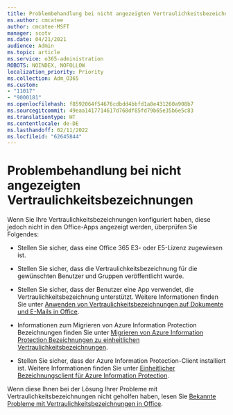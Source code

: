 ```yaml
---
title: Problembehandlung bei nicht angezeigten Vertraulichkeitsbezeichnungen
ms.author: cmcatee
author: cmcatee-MSFT
manager: scotv
ms.date: 04/21/2021
audience: Admin
ms.topic: article
ms.service: o365-administration
ROBOTS: NOINDEX, NOFOLLOW
localization_priority: Priority
ms.collection: Adm_O365
ms.custom:
- "11017"
- "9000181"
ms.openlocfilehash: f8592064f54676cdbdd4bbfd1a8e431260a908b7
ms.sourcegitcommit: 49eaa1417714617d768df85fd79b65e35b6e5c83
ms.translationtype: HT
ms.contentlocale: de-DE
ms.lasthandoff: 02/11/2022
ms.locfileid: "62645844"
---
```

# <a name="troubleshoot-sensitivity-labels-not-appearing"></a>Problembehandlung bei nicht angezeigten Vertraulichkeitsbezeichnungen

Wenn Sie Ihre Vertraulichkeitsbezeichnungen konfiguriert haben, diese jedoch nicht in den Office-Apps angezeigt werden, überprüfen Sie Folgendes:

- Stellen Sie sicher, dass eine Office 365 E3- oder E5-Lizenz zugewiesen ist.

- Stellen Sie sicher, dass die Vertraulichkeitsbezeichnung für die gewünschten Benutzer und Gruppen veröffentlicht wurde.

- Stellen Sie sicher, dass der Benutzer eine App verwendet, die Vertraulichkeitsbezeichnung unterstützt. Weitere Informationen finden Sie unter [Anwenden von Vertraulichkeitsbezeichnungen auf Dokumente und E-Mails in Office](https://go.microsoft.com/fwlink/?linkid=2106446).

- Informationen zum Migrieren von Azure Information Protection Bezeichnungen finden Sie unter [Migrieren von Azure Information Protection Bezeichnungen zu einheitlichen Vertraulichkeitsbezeichnungen](https://go.microsoft.com/fwlink/?linkid=2106056).

- Stellen Sie sicher, dass der Azure Information Protection-Client installiert ist. Weitere Informationen finden Sie unter [Einheitlicher Bezeichnungsclient für Azure Information Protection](https://go.microsoft.com/fwlink/?linkid=2106374).

Wenn diese Ihnen bei der Lösung Ihrer Probleme mit Vertraulichkeitsbezeichnungen nicht geholfen haben, lesen Sie [Bekannte Probleme mit Vertraulichkeitsbezeichnungen in Office](https://go.microsoft.com/fwlink/?linkid=2106447).